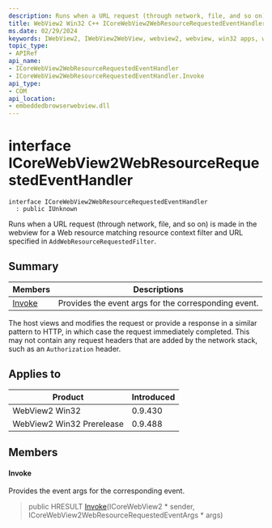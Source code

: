 ```yaml
---
description: Runs when a URL request (through network, file, and so on) is made in the webview for a Web resource matching resource context filter and URL specified in `AddWebResourceRequestedFilter`.
title: WebView2 Win32 C++ ICoreWebView2WebResourceRequestedEventHandler
ms.date: 02/29/2024
keywords: IWebView2, IWebView2WebView, webview2, webview, win32 apps, win32, edge, ICoreWebView2, ICoreWebView2Controller, browser control, edge html, ICoreWebView2WebResourceRequestedEventHandler
topic_type: 
- APIRef
api_name:
- ICoreWebView2WebResourceRequestedEventHandler
- ICoreWebView2WebResourceRequestedEventHandler.Invoke
api_type:
- COM
api_location:
- embeddedbrowserwebview.dll
---
```


# interface ICoreWebView2WebResourceRequestedEventHandler

```
interface ICoreWebView2WebResourceRequestedEventHandler
  : public IUnknown
```

Runs when a URL request (through network, file, and so on) is made in the webview for a Web resource matching resource context filter and URL specified in `AddWebResourceRequestedFilter`.

## Summary

 Members                        | Descriptions
--------------------------------|---------------------------------------------
[Invoke](#invoke) | Provides the event args for the corresponding event.

The host views and modifies the request or provide a response in a similar pattern to HTTP, in which case the request immediately completed. This may not contain any request headers that are added by the network stack, such as an `Authorization` header.

## Applies to

Product                         | Introduced
--------------------------------|---------------------------------------------
WebView2 Win32            |    0.9.430
WebView2 Win32 Prerelease |    0.9.488

## Members

#### Invoke

Provides the event args for the corresponding event.

> public HRESULT [Invoke](#invoke)(ICoreWebView2 * sender, ICoreWebView2WebResourceRequestedEventArgs * args)

